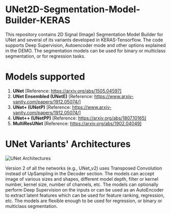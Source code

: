 # UNet2D-Segmentation-Model-Builder-KERAS
This repository contains 2D Signal (Image) Segmentation Model Builder for UNet and several of its variants developed in KERAS-Tensorflow. The code supports Deep Supervision, Autoencoder mode and other options explained in the DEMO. The segmentation models can be used for binary or multiclass segmentation, or for regression tasks.  

# Models supported
1. **UNet** [Reference: https://arxiv.org/abs/1505.04597]
2. **UNet Ensembled (UNetE)** [Reference: https://www.arxiv-vanity.com/papers/1912.05074/]
3. **UNet+ (UNetP)** [Reference: https://www.arxiv-vanity.com/papers/1912.05074/]
3. **UNet++ (UNetPP)** [Reference: https://arxiv.org/abs/1807.10165]
5. **MultiResUNet** [Reference: https://arxiv.org/abs/1902.04049]

# UNet Variants' Architectures
![UNet Architectures](https://github.com/Sakib1263/UNet2D-Segmentation-Model-Builder-KERAS/blob/main/Documents/Images/UNet.jpg "UNet Models") 

Version 2 of all the networks (e.g., UNet_v2) uses Transposed Convolution instead of UpSampling in the Decoder section. The models can accept image of various sizes and shapes, different model depth, filter or kernel number, kernel size, number of channels, etc. The models can optionally perform Deep Supervision on the inputs or can be used as an AutoEncoder to extract latent features which can be used for feature ranking, regression, etc. The models are flexible enough to be used for regression, or binary or multiclass segmentation.
